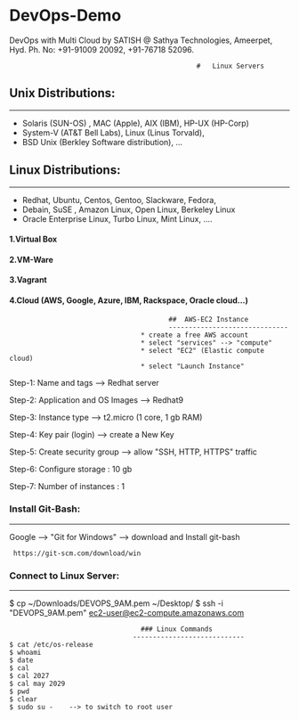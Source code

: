 # DevOps-Demo
DevOps with Multi Cloud by SATISH @ Sathya Technologies, Ameerpet, Hyd. Ph. No: +91-91009 20092, +91-76718 52096.




                                                   #   Linux Servers
                                                   
## Unix Distributions:
----------------------------
   * Solaris (SUN-OS) , MAC (Apple), AIX (IBM), HP-UX (HP-Corp)
   * System-V (AT&T Bell Labs),  Linux (Linus Torvald),
   * BSD Unix (Berkley Software distribution),  ...

## Linux Distributions:
----------------------------
   * Redhat, Ubuntu, Centos, Gentoo, Slackware, Fedora, 
   * Debain, SuSE , Amazon Linux, Open Linux, Berkeley Linux
   * Oracle Enterprise Linux, Turbo Linux, Mint Linux, ....



   #### 1.Virtual Box
   #### 2.VM-Ware
   #### 3.Vagrant
   #### 4.Cloud (AWS, Google, Azure, IBM, Rackspace, Oracle cloud...)



                                            ##  AWS-EC2 Instance
                                            ------------------------------
                                     * create a free AWS account   
                                     * select "services" --> "compute"
                                     * select "EC2" (Elastic compute cloud)
                                     * select "Launch Instance"

  Step-1: Name and tags --> Redhat server

  Step-2: Application and OS Images --> Redhat9
 
  Step-3: Instance type  --> t2.micro (1 core, 1 gb RAM)

  Step-4: Key pair (login) --> create a New Key

  Step-5: Create security group --> allow "SSH, HTTP, HTTPS" traffic

  Step-6: Configure storage : 10 gb

  Step-7: Number of instances : 1



### Install Git-Bash:
------------------------
 Google --> "Git for Windows"  --> download and Install git-bash

     https://git-scm.com/download/win

### Connect to Linux Server:
------------------------------------        
  $ cp ~/Downloads/DEVOPS_9AM.pem ~/Desktop/
  $ ssh -i "DEVOPS_9AM.pem" ec2-user@ec2-compute.amazonaws.com


                                     ### Linux Commands
                                   ----------------------------
    $ cat /etc/os-release
    $ whoami
    $ date
    $ cal
    $ cal 2027
    $ cal may 2029
    $ pwd
    $ clear
    $ sudo su -    --> to switch to root user



